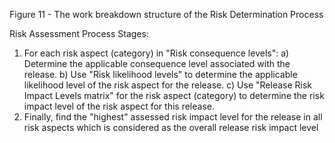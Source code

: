 Figure 11 - The work breakdown structure of the Risk Determination Process

Risk Assessment Process Stages:

1. For each risk aspect (category) in "Risk consequence levels":
  a) Determine the applicable consequence level associated with the release.
  b) Use "Risk likelihood levels" to determine the applicable likelihood level of the risk aspect for the release.
  c) Use "Release Risk Impact Levels matrix" for the risk aspect (category) to determine the risk impact level of the risk aspect for this release.
2. Finally, find the "highest" assessed risk impact level for the release in all risk aspects which is considered as the overall release risk impact level